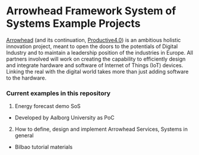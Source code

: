 # Arrowhead Framework System of Systems Example Projects

[Arrowhead](http://www.arrowhead.eu/) (and its continuation, [Productive4.0](https://productive40.eu/)) is an ambitious holistic innovation project,
 meant to open the doors to the potentials of Digital Industry and to maintain a leadership position of the industries in Europe. All partners involved will work on creating the capability to efficiently design and integrate hardware and software of Internet of Things (IoT) devices. Linking the real with the digital world takes more than just adding software to the hardware.
 
### Current examples in this repository

1. Energy forecast demo SoS
  * Developed by Aalborg University as PoC

2. How to define, design and implement Arrowhead Services, Systems in general
  * Bilbao tutorial materials

